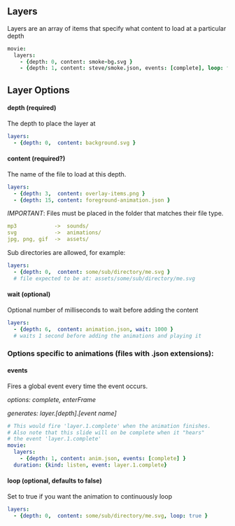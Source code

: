## Layers
Layers are an array of items that specify what content to load at a particular depth

```coffeescript
movie:
  layers:
    - {depth: 0, content: smoke-bg.svg }
    - {depth: 1, content: steve/smoke.json, events: [complete], loop: false}
```

## Layer Options

#### depth (required)
The depth to place the layer at
```yaml
layers:
  - {depth: 0,  content: background.svg }
```

#### content (required?)
The name of the file to load at this depth.
```yaml
layers:
  - {depth: 3,  content: overlay-items.png }
  - {depth: 15, content: foreground-animation.json }
```
_IMPORTANT_: Files must be placed in the folder that matches their file type.
```yaml
mp3            ->  sounds/
svg            ->  animations/
jpg, png, gif  ->  assets/

```
Sub directories are allowed, for example:
```yaml
layers:
  - {depth: 0,  content: some/sub/directory/me.svg }
  # file expected to be at: assets/some/sub/directory/me.svg
```

#### wait (optional)
Optional number of milliseconds to wait before adding the content
```yaml
layers:
  - {depth: 6,  content: animation.json, wait: 1000 }
  # waits 1 second before adding the animations and playing it
```

### Options specific to animations (files with .json extensions):

#### events
Fires a global event every time the event occurs.  

_options: complete, enterFrame_

_generates: layer.[depth].[event name]_
```yaml
# This would fire 'layer.1.complete' when the animation finishes.
# Also note that this slide will on be complete when it "hears"
# the event 'layer.1.complete'
movie:
  layers:
    - {depth: 1, content: anim.json, events: [complete] }
  duration: {kind: listen, event: layer.1.complete}  
```

#### loop (optional, defaults to false)
Set to true if you want the animation to continuously loop
```yaml
layers:
  - {depth: 0,  content: some/sub/directory/me.svg, loop: true }
```